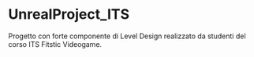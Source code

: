 # UnrealProject_ITS
Progetto con forte componente di Level Design realizzato da studenti del corso ITS Fitstic Videogame.
